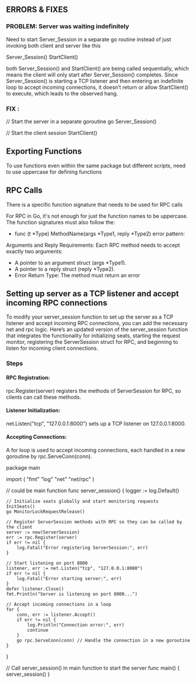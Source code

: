 ## ERRORS & FIXES 

### PROBLEM: Server was waiting indefinitely

Need to start Server_Session in a separate go routine instead of just invoking both client and server like this

Server_Session()
StartClient() 

both Server_Session() and StartClient() are being called sequentially, which means the client will only start after Server_Session() completes. Since Server_Session() is starting a TCP listener and then entering an indefinite loop to accept incoming connections, it doesn’t return or allow StartClient() to execute, which leads to the observed hang.

### FIX :

  // Start the server in a separate goroutine
  go Server_Session()

  // Start the client session
  StartClient()

## Exporting Functions

To use functions even within the same package but different scripts, need to use uppercase for defining functions

## RPC Calls
There is a specific function signature that needs to be used for RPC calls

For RPC in Go, it's not enough for just the function names to be uppercase. The function signatures must also follow the:

- func (t *Type) MethodName(args *Type1, reply *Type2) error pattern:

Arguments and Reply Requirements: Each RPC method needs to accept exactly two arguments:
- A pointer to an argument struct (args *Type1).
- A pointer to a reply struct (reply *Type2).
- Error Return Type: The method must return an error


## Setting up server as a TCP listener and accept incoming RPC connections
To modify your server_session function to set up the server as a TCP listener and accept incoming RPC connections,
you can add the necessary net and rpc logic. Here’s an updated version of the server_session function that integrates the functionality for 
initializing seats, starting the request monitor, registering the ServerSession struct for RPC, and beginning to listen for incoming client connections.

### Steps
#### RPC Registration: 
rpc.Register(server) registers the methods of ServerSession for RPC, so clients can call these methods.
#### Listener Initialization: 
net.Listen("tcp", "127.0.0.1:8000") sets up a TCP listener on 127.0.0.1:8000.
#### Accepting Connections: 
A for loop is used to accept incoming connections, each handled in a new goroutine by rpc.ServeConn(conn).


package main

import (
	"fmt"
	"log"
	"net"
	"net/rpc"
)

// could be main function
func server_session() {
	logger := log.Default()

	// Initialize seats globally and start monitoring requests
	InitSeats()
	go MonitorLockRequestRelease()

	// Register ServerSession methods with RPC so they can be called by the client
	server := new(ServerSession)
	err := rpc.Register(server)
	if err != nil {
		log.Fatal("Error registering ServerSession:", err)
	}

	// Start listening on port 8000
	listener, err := net.Listen("tcp", "127.0.0.1:8000")
	if err != nil {
		log.Fatal("Error starting server:", err)
	}
	defer listener.Close()
	fmt.Println("Server is listening on port 8000...")

	// Accept incoming connections in a loop
	for {
		conn, err := listener.Accept()
		if err != nil {
			log.Println("Connection error:", err)
			continue
		}
		go rpc.ServeConn(conn) // Handle the connection in a new goroutine
	}
 }

// Call server_session() in main function to start the server
func main() {
	server_session()
}


